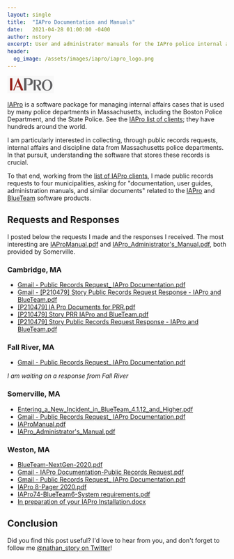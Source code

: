 ```yaml
---
layout: single
title:  "IAPro Documentation and Manuals"
date:   2021-04-28 01:00:00 -0400
author: nstory
excerpt: User and administrator manuals for the IAPro police internal affairs software
header:
  og_image: /assets/images/iapro/iapro_logo.png
---
```


![IAPro Logo](/assets/images/iapro/iapro_logo.png)

[IAPro](https://www.iapro.com/) is a software package for managing internal affairs cases that is used by many police departments in Massachusetts, including the Boston Police Department, and the State Police. See the [IAPro list of clients](https://www.iapro.com/clients); they have hundreds around the world.

I am particularly interested in collecting, through public records requests, internal affairs and discipline data from Massachusetts police departments. In that pursuit, understanding the software that stores these records is crucial.

To that end, working from the [list of IAPro clients](https://www.iapro.com/clients), I made public records requests to four municipalities, asking for "documentation, user guides, administration manuals, and similar documents" related to the [IAPro](https://www.iapro.com/pages/iapro) and [BlueTeam](https://www.iapro.com/pages/blueteam) software products.

## Requests and Responses
I posted below the requests I made and the responses I received. The most interesting are [IAProManual.pdf](https://wokewindows-data.s3.amazonaws.com/iapro/somerville/IAProManual.pdf) and [IAPro_Administrator's_Manual.pdf](https://wokewindows-data.s3.amazonaws.com/iapro/somerville/IAPro_Administrator's_Manual.pdf), both provided by Somerville.

### Cambridge, MA
* [Gmail - Public Records Request_ IAPro Documentation.pdf](https://wokewindows-data.s3.amazonaws.com/iapro/cambridge/Gmail%20-%20Public%20Records%20Request_%20IAPro%20Documentation.pdf)
* [Gmail - [P210479] Story Public Records Request Response - IAPro and BlueTeam.pdf](https://wokewindows-data.s3.amazonaws.com/iapro/cambridge/Gmail%20-%20[P210479]%20Story%20Public%20Records%20Request%20Response%20-%20IAPro%20and%20BlueTeam.pdf)
* [[P210479] IA Pro Documents for PRR.pdf](https://wokewindows-data.s3.amazonaws.com/iapro/cambridge/[P210479]%20IA%20Pro%20Documents%20for%20PRR.pdf)
* [[P210479] Story PRR IAPro and BlueTeam.pdf](https://wokewindows-data.s3.amazonaws.com/iapro/cambridge/[P210479]%20Story%20PRR%20IAPro%20and%20BlueTeam.pdf)
* [[P210479] Story Public Records Request Response - IAPro and BlueTeam.pdf](https://wokewindows-data.s3.amazonaws.com/iapro/cambridge/[P210479]%20Story%20Public%20Records%20Request%20Response%20-%20IAPro%20and%20BlueTeam.pdf)

### Fall River, MA
* [Gmail - Public Records Request_ IAPro Documentation.pdf](https://wokewindows-data.s3.amazonaws.com/iapro/fall_river/Gmail%20-%20Public%20Records%20Request_%20IAPro%20Documentation.pdf)

*I am waiting on a response from Fall River*

### Somerville, MA
* [Entering_a_New_Incident_in_BlueTeam_4.1.12_and_Higher.pdf](https://wokewindows-data.s3.amazonaws.com/iapro/somerville/Entering_a_New_Incident_in_BlueTeam_4.1.12_and_Higher.pdf)
* [Gmail - Public Records Request_ IAPro Documentation.pdf](https://wokewindows-data.s3.amazonaws.com/iapro/somerville/Gmail%20-%20Public%20Records%20Request_%20IAPro%20Documentation.pdf)
* [IAProManual.pdf](https://wokewindows-data.s3.amazonaws.com/iapro/somerville/IAProManual.pdf)
* [IAPro_Administrator's_Manual.pdf](https://wokewindows-data.s3.amazonaws.com/iapro/somerville/IAPro_Administrator's_Manual.pdf)

### Weston, MA
* [BlueTeam-NextGen-2020.pdf](https://wokewindows-data.s3.amazonaws.com/iapro/weston/BlueTeam-NextGen-2020.pdf)
* [Gmail - IAPro Documentation-Public Records Request.pdf](https://wokewindows-data.s3.amazonaws.com/iapro/weston/Gmail%20-%20IAPro%20Documentation-Public%20Records%20Request.pdf)
* [Gmail - Public Records Request_ IAPro Documentation.pdf](https://wokewindows-data.s3.amazonaws.com/iapro/weston/Gmail%20-%20Public%20Records%20Request_%20IAPro%20Documentation.pdf)
* [IAPro 8-Pager 2020.pdf](https://wokewindows-data.s3.amazonaws.com/iapro/weston/IAPro%208-Pager%202020.pdf)
* [IAPro74-BlueTeam6-System requirements.pdf](https://wokewindows-data.s3.amazonaws.com/iapro/weston/IAPro74-BlueTeam6-System%20requirements.pdf)
* [In preparation of your IAPro Installation.docx](https://wokewindows-data.s3.amazonaws.com/iapro/weston/In%20preparation%20of%20your%20IAPro%20Installation.docx)

## Conclusion
Did you find this post useful? I'd love to hear from you, and don't forget to follow me [@nathan_story on Twitter](https://twitter.com/nathan_story)!
